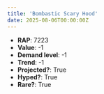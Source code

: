 ```yaml
---
title: 'Bombastic Scary Hood'
date: 2025-08-06T00:00:00Z
---
```

- **RAP**: 7223
- **Value**: -1
- **Demand level**: -1
- **Trend**: -1
- **Projected?**: True
- **Hyped?**: True
- **Rare?**: True
